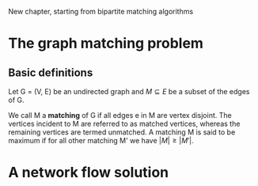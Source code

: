 New chapter, starting from bipartite matching algorithms
# The graph matching problem 
## Basic definitions
Let G = (V, E) be an undirected graph and $M \subseteq E$ be a subset of the edges of G.

We call M a **matching** of G if all edges e in M are vertex disjoint. The vertices incident to M are referred to as matched vertices, whereas the remaining vertices are termed unmatched. A matching M is said to be maximum if for all other matching M' we have $|M| \ge |M'|$. 
# A network flow solution
